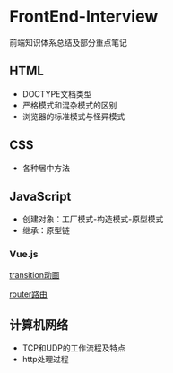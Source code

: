 # FrontEnd-Interview
前端知识体系总结及部分重点笔记

## HTML
+ DOCTYPE文档类型
+ 严格模式和混杂模式的区别
+ 浏览器的标准模式与怪异模式


## CSS
- 各种居中方法

## JavaScript
+ 创建对象：工厂模式-构造模式-原型模式
+ 继承：原型链
### Vue.js
[transition动画](https://github.com/tozlam/VueDemo/tree/master/transition)

[router路由](https://github.com/tozlam/VueDemo/tree/master/router)

## 计算机网络
* TCP和UDP的工作流程及特点
* http处理过程
